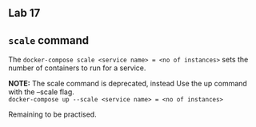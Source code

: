 ## Lab 17

## `scale` command
The `docker-compose scale <service name> = <no of instances>` sets the number of containers to run for a service.

**NOTE:** The scale command is deprecated, instead Use the up command with the –scale flag. <br>
`docker-compose up --scale <service name> = <no of instances>`

Remaining to be practised.
